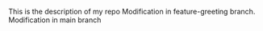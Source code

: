 This is the description of my repo
Modification in feature-greeting branch.
 Modification in main branch